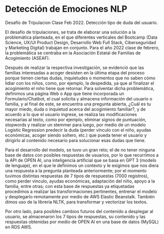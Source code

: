 # Detección de Emociones NLP 
Desafío de Tripulacion Clase Feb 2022. Detección tipo de duda del usuario.

El desafío de tripulaciones, se trata de elaborar una solución a la problemática planteada, en el que diferentes verticales del Bootcamp (Data Science, UX/UI Product Design, Desarrollo Web Full Stack, Ciberseguridad y Marketing Digital) trabajan en conjunto. Para el año 2022 clase de febrero, la problemática se centraba en la Asociación Estatal de Familias de Acogimiento (ASEAF). 

Después de realizar la respectiva investigación, se evidenció que las familias interesadas a acoger desisten en la última etapa del proceso porque tienen ciertas dudas, inquietudes o momentos que no saben cómo lidiar con los niños, como, por ejemplo, la despedida, ya que al finalizar el acogimiento el niño tiene que retornar. Para solventar dicha problemática, definimos una página Web o App que tiene incorporada un Formulario/Chatbot, el cual solicita y almacena información del usuario o familia, y al final de este, se encuentra una pregunta abierta, ¿Cuál es tu mayor miedo, duda o inquietud acerca del acogimiento familiar?, y de acuerdo a lo que el usuario ingrese, se realiza las modificaciones necesarias al texto, como por ejemplo, eliminar signos de puntuación, stopwords y realizar un stemmer para luego, por medio de un modelo Logistic Regression predecir la duda (perder vínculo con el niño, ayudas económicas, acoger siendo soltero, etc.) que pueda tener el usuario y dirigirlo al contenido necesario para solucionar esas dudas que tiene.

Para el desarrollo del modelo, se tuvo un gran reto; el de no tener ninguna base de datos con posibles respuestas de usuarios, por lo que recurrimos a la API de OPEN AI, una inteligencia artificial que se basa en GPT 3 (modelo de lenguaje), en el que le definimos un contexto y le exigimos que nos diera una respuesta a la pregunta planteada anteriormente; por el momento tuvimos distintas respuestas de 7 tipos de respuestas (7000 registros), como perder vinculo, ayudas económicas, adaptación del niño, apoyo a la familia, entre otras; con esta base de respuestas ya etiquetadas procedimos a realizar las transformaciones pertinentes, entrenar el modelo y desplegarlo remotamente por medio de AWS Elastic Beanstalk. También dimos uso de la librería NLTK, para transformar y vectorizar los textos.

Por otro lado, para posibles cambios futuros del contenido a desplegar al usuario, se almacenaron los 7 tipos de respuestas, su contenido y las respuestas obtenidas por medio de OPEN AI en una base de datos (MySQL) en RDS AWS.
